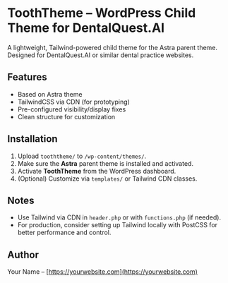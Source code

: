# ToothTheme – WordPress Child Theme for DentalQuest.AI

A lightweight, Tailwind-powered child theme for the Astra parent theme. Designed for DentalQuest.AI or similar dental practice websites.

## Features

- Based on Astra theme
- TailwindCSS via CDN (for prototyping)
- Pre-configured visibility/display fixes
- Clean structure for customization

## Installation

1. Upload `tooththeme/` to `/wp-content/themes/`.
2. Make sure the **Astra** parent theme is installed and activated.
3. Activate **ToothTheme** from the WordPress dashboard.
4. (Optional) Customize via `templates/` or Tailwind CDN classes.

## Notes

- Use Tailwind via CDN in `header.php` or with `functions.php` (if needed).
- For production, consider setting up Tailwind locally with PostCSS for better performance and control.

## Author

Your Name – [https://yourwebsite.com](https://yourwebsite.com)
